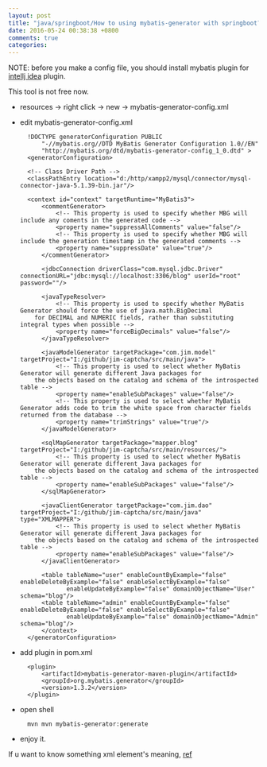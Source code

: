 ```yaml
---
layout: post
title: "java/springboot/How to using mybatis-generator with springboot?"
date: 2016-05-24 00:38:38 +0800
comments: true
categories: 
---
```

NOTE: before you make a config file, you should install mybatis plugin for [intellj idea](https://www.ref-immutable.com/) plugin.

This tool is not free now.

- resources -> right click -> new -> mybatis-generator-config.xml
- edit mybatis-generator-config.xml

		!DOCTYPE generatorConfiguration PUBLIC
	        "-//mybatis.org//DTD MyBatis Generator Configuration 1.0//EN"
	        "http://mybatis.org/dtd/mybatis-generator-config_1_0.dtd" >
		<generatorConfiguration>
	
	    <!-- Class Driver Path -->
	    <classPathEntry location="d:/http/xampp2/mysql/connector/mysql-connector-java-5.1.39-bin.jar"/>
	
	    <context id="context" targetRuntime="MyBatis3">
	        <commentGenerator>
	            <!-- This property is used to specify whether MBG will include any coments in the generated code -->
	            <property name="suppressAllComments" value="false"/>
	            <!-- This property is used to specify whether MBG will include the generation timestamp in the generated comments -->
	            <property name="suppressDate" value="true"/>
	        </commentGenerator>
	
	        <jdbcConnection driverClass="com.mysql.jdbc.Driver" connectionURL="jdbc:mysql://localhost:3306/blog" userId="root" password=""/>
	
	        <javaTypeResolver>
	            <!-- This property is used to specify whether MyBatis Generator should force the use of java.math.BigDecimal
	      for DECIMAL and NUMERIC fields, rather than substituting integral types when possible -->
	            <property name="forceBigDecimals" value="false"/>
	        </javaTypeResolver>
	
	        <javaModelGenerator targetPackage="com.jim.model" targetProject="I:/github/jim-captcha/src/main/java">
	            <!-- This property is used to select whether MyBatis Generator will generate different Java packages for
	      the objects based on the catalog and schema of the introspected table -->
	            <property name="enableSubPackages" value="false"/>
	            <!-- This property is used to select whether MyBatis Generator adds code to trim the white space from character fields returned from the database -->
	            <property name="trimStrings" value="true"/>
	        </javaModelGenerator>
	
	        <sqlMapGenerator targetPackage="mapper.blog" targetProject="I:/github/jim-captcha/src/main/resources/">
	            <!-- This property is used to select whether MyBatis Generator will generate different Java packages for
	      the objects based on the catalog and schema of the introspected table -->
	            <property name="enableSubPackages" value="false"/>
	        </sqlMapGenerator>
	
	        <javaClientGenerator targetPackage="com.jim.dao" targetProject="I:/github/jim-captcha/src/main/java" type="XMLMAPPER">
	            <!-- This property is used to select whether MyBatis Generator will generate different Java packages for
	      the objects based on the catalog and schema of the introspected table -->
	            <property name="enableSubPackages" value="false"/>
	        </javaClientGenerator>
	
	        <table tableName="user" enableCountByExample="false" enableDeleteByExample="false" enableSelectByExample="false"
	               enableUpdateByExample="false" domainObjectName="User" schema="blog"/>
	        <table tableName="admin" enableCountByExample="false" enableDeleteByExample="false" enableSelectByExample="false"
	               enableUpdateByExample="false" domainObjectName="Admin" schema="blog"/>
		    </context>
		</generatorConfiguration>

- add plugin in pom.xml

	    <plugin>
	        <artifactId>mybatis-generator-maven-plugin</artifactId>
	        <groupId>org.mybatis.generator</groupId>
	        <version>1.3.2</version>
	    </plugin>


- open shell 

		mvn mvn mybatis-generator:generate

- enjoy it.

If u want to know something xml element's meaning, [ref](http://blog.csdn.net/isea533/article/details/42102297)